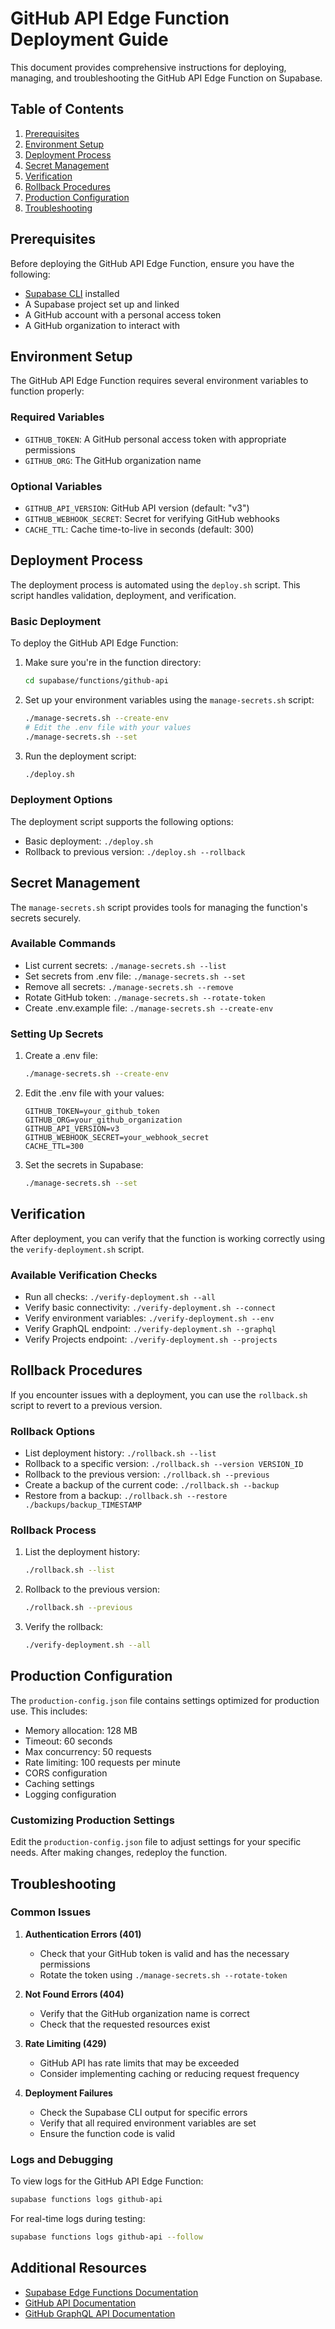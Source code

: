 # GitHub API Edge Function Deployment Guide

This document provides comprehensive instructions for deploying, managing, and troubleshooting the GitHub API Edge Function on Supabase.

## Table of Contents

1. [Prerequisites](#prerequisites)
2. [Environment Setup](#environment-setup)
3. [Deployment Process](#deployment-process)
4. [Secret Management](#secret-management)
5. [Verification](#verification)
6. [Rollback Procedures](#rollback-procedures)
7. [Production Configuration](#production-configuration)
8. [Troubleshooting](#troubleshooting)

## Prerequisites

Before deploying the GitHub API Edge Function, ensure you have the following:

- [Supabase CLI](https://supabase.com/docs/guides/cli) installed
- A Supabase project set up and linked
- A GitHub account with a personal access token
- A GitHub organization to interact with

## Environment Setup

The GitHub API Edge Function requires several environment variables to function properly:

### Required Variables

- `GITHUB_TOKEN`: A GitHub personal access token with appropriate permissions
- `GITHUB_ORG`: The GitHub organization name

### Optional Variables

- `GITHUB_API_VERSION`: GitHub API version (default: "v3")
- `GITHUB_WEBHOOK_SECRET`: Secret for verifying GitHub webhooks
- `CACHE_TTL`: Cache time-to-live in seconds (default: 300)

## Deployment Process

The deployment process is automated using the `deploy.sh` script. This script handles validation, deployment, and verification.

### Basic Deployment

To deploy the GitHub API Edge Function:

1. Make sure you're in the function directory:
   ```bash
   cd supabase/functions/github-api
   ```

2. Set up your environment variables using the `manage-secrets.sh` script:
   ```bash
   ./manage-secrets.sh --create-env
   # Edit the .env file with your values
   ./manage-secrets.sh --set
   ```

3. Run the deployment script:
   ```bash
   ./deploy.sh
   ```

### Deployment Options

The deployment script supports the following options:

- Basic deployment: `./deploy.sh`
- Rollback to previous version: `./deploy.sh --rollback`

## Secret Management

The `manage-secrets.sh` script provides tools for managing the function's secrets securely.

### Available Commands

- List current secrets: `./manage-secrets.sh --list`
- Set secrets from .env file: `./manage-secrets.sh --set`
- Remove all secrets: `./manage-secrets.sh --remove`
- Rotate GitHub token: `./manage-secrets.sh --rotate-token`
- Create .env.example file: `./manage-secrets.sh --create-env`

### Setting Up Secrets

1. Create a .env file:
   ```bash
   ./manage-secrets.sh --create-env
   ```

2. Edit the .env file with your values:
   ```
   GITHUB_TOKEN=your_github_token
   GITHUB_ORG=your_github_organization
   GITHUB_API_VERSION=v3
   GITHUB_WEBHOOK_SECRET=your_webhook_secret
   CACHE_TTL=300
   ```

3. Set the secrets in Supabase:
   ```bash
   ./manage-secrets.sh --set
   ```

## Verification

After deployment, you can verify that the function is working correctly using the `verify-deployment.sh` script.

### Available Verification Checks

- Run all checks: `./verify-deployment.sh --all`
- Verify basic connectivity: `./verify-deployment.sh --connect`
- Verify environment variables: `./verify-deployment.sh --env`
- Verify GraphQL endpoint: `./verify-deployment.sh --graphql`
- Verify Projects endpoint: `./verify-deployment.sh --projects`

## Rollback Procedures

If you encounter issues with a deployment, you can use the `rollback.sh` script to revert to a previous version.

### Rollback Options

- List deployment history: `./rollback.sh --list`
- Rollback to a specific version: `./rollback.sh --version VERSION_ID`
- Rollback to the previous version: `./rollback.sh --previous`
- Create a backup of the current code: `./rollback.sh --backup`
- Restore from a backup: `./rollback.sh --restore ./backups/backup_TIMESTAMP`

### Rollback Process

1. List the deployment history:
   ```bash
   ./rollback.sh --list
   ```

2. Rollback to the previous version:
   ```bash
   ./rollback.sh --previous
   ```

3. Verify the rollback:
   ```bash
   ./verify-deployment.sh --all
   ```

## Production Configuration

The `production-config.json` file contains settings optimized for production use. This includes:

- Memory allocation: 128 MB
- Timeout: 60 seconds
- Max concurrency: 50 requests
- Rate limiting: 100 requests per minute
- CORS configuration
- Caching settings
- Logging configuration

### Customizing Production Settings

Edit the `production-config.json` file to adjust settings for your specific needs. After making changes, redeploy the function.

## Troubleshooting

### Common Issues

1. **Authentication Errors (401)**
   - Check that your GitHub token is valid and has the necessary permissions
   - Rotate the token using `./manage-secrets.sh --rotate-token`

2. **Not Found Errors (404)**
   - Verify that the GitHub organization name is correct
   - Check that the requested resources exist

3. **Rate Limiting (429)**
   - GitHub API has rate limits that may be exceeded
   - Consider implementing caching or reducing request frequency

4. **Deployment Failures**
   - Check the Supabase CLI output for specific errors
   - Verify that all required environment variables are set
   - Ensure the function code is valid

### Logs and Debugging

To view logs for the GitHub API Edge Function:

```bash
supabase functions logs github-api
```

For real-time logs during testing:

```bash
supabase functions logs github-api --follow
```

## Additional Resources

- [Supabase Edge Functions Documentation](https://supabase.com/docs/guides/functions)
- [GitHub API Documentation](https://docs.github.com/en/rest)
- [GitHub GraphQL API Documentation](https://docs.github.com/en/graphql)